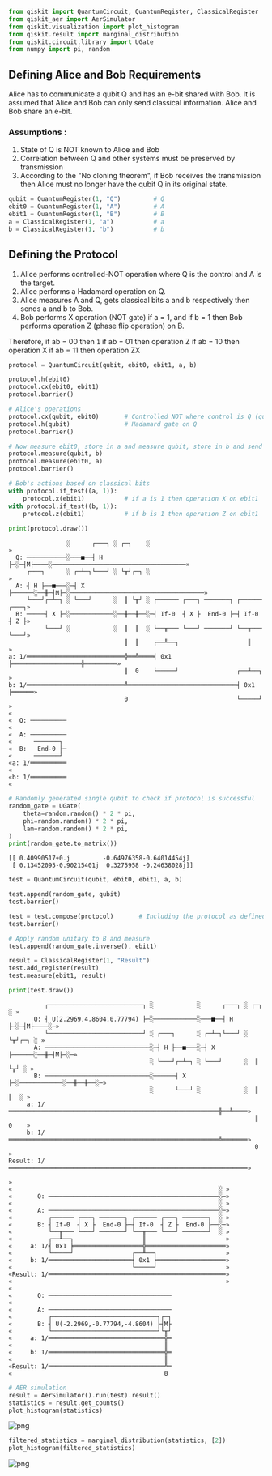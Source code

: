 ```python
from qiskit import QuantumCircuit, QuantumRegister, ClassicalRegister
from qiskit_aer import AerSimulator
from qiskit.visualization import plot_histogram
from qiskit.result import marginal_distribution
from qiskit.circuit.library import UGate
from numpy import pi, random
```

## Defining Alice and Bob Requirements

Alice has to communicate a qubit Q and has an e-bit shared with Bob. It is assumed that Alice and Bob can only send classical information. Alice and Bob share an e-bit.

### Assumptions :
1. State of Q is NOT known to Alice and Bob
2. Correlation between Q and other systems must be preserved by transmission
3. According to the "No cloning theorem", if Bob receives the transmission then Alice must no longer have the qubit Q in its original state.


```python
qubit = QuantumRegister(1, "Q")         # Q
ebit0 = QuantumRegister(1, "A")         # A
ebit1 = QuantumRegister(1, "B")         # B
a = ClassicalRegister(1, "a")           # a
b = ClassicalRegister(1, "b")           # b
```

## Defining the Protocol

1. Alice performs controlled-NOT operation where Q is the control and A is the target.
2. Alice performs a Hadamard operation on Q.
3. Alice measures A and Q, gets classical bits a and b respectively then sends a and b to Bob.
4. Bob performs X operation (NOT gate) if a = 1, and if b = 1 then Bob performs operation Z (phase flip operation) on B.

Therefore, 
    if ab = 00 then `1`
    if ab = 01 then operation Z
    if ab = 10 then operation X
    if ab = 11 then operation ZX


```python
protocol = QuantumCircuit(qubit, ebit0, ebit1, a, b)

protocol.h(ebit0)
protocol.cx(ebit0, ebit1)
protocol.barrier()

# Alice's operations
protocol.cx(qubit, ebit0)       # Controlled NOT where control is Q (qubit) and target is A (ebit0)
protocol.h(qubit)               # Hadamard gate on Q
protocol.barrier()

# Now measure ebit0, store in a and measure qubit, store in b and send to B
protocol.measure(qubit, b)
protocol.measure(ebit0, a)
protocol.barrier()

# Bob's actions based on classical bits
with protocol.if_test((a, 1)):
    protocol.x(ebit1)           # if a is 1 then operation X on ebit1
with protocol.if_test((b, 1)):
    protocol.z(ebit1)           # if b is 1 then operation Z on ebit1
    
print(protocol.draw())
```

                    ░      ┌───┐ ░ ┌─┐    ░                                     »
      Q: ───────────░───■──┤ H ├─░─┤M├────░─────────────────────────────────────»
         ┌───┐      ░ ┌─┴─┐└───┘ ░ └╥┘┌─┐ ░                                     »
      A: ┤ H ├──■───░─┤ X ├──────░──╫─┤M├─░─────────────────────────────────────»
         └───┘┌─┴─┐ ░ └───┘      ░  ║ └╥┘ ░ ┌────── ┌───┐ ───────┐ ┌────── ┌───┐»
      B: ─────┤ X ├─░────────────░──╫──╫──░─┤ If-0  ┤ X ├  End-0 ├─┤ If-0  ┤ Z ├»
              └───┘ ░            ░  ║  ║  ░ └──╥─── └───┘ ───────┘ └──╥─── └───┘»
                                    ║  ║    ┌──╨──┐                   ║         »
    a: 1/═══════════════════════════╬══╩════╡ 0x1 ╞═══════════════════╬═════════»
                                    ║  0    └─────┘                ┌──╨──┐      »
    b: 1/═══════════════════════════╩══════════════════════════════╡ 0x1 ╞══════»
                                    0                              └─────┘      »
    «               
    «  Q: ──────────
    «               
    «  A: ──────────
    «      ───────┐ 
    «  B:   End-0 ├─
    «      ───────┘ 
    «a: 1/══════════
    «               
    «b: 1/══════════
    «               



```python
# Randomly generated single qubit to check if protocol is successful
random_gate = UGate(
    theta=random.random() * 2 * pi,
    phi=random.random() * 2 * pi,
    lam=random.random() * 2 * pi,
)
print(random_gate.to_matrix())
```

    [[ 0.40990517+0.j         -0.64976358-0.64014454j]
     [ 0.13452095-0.90215401j  0.3275958 -0.24638028j]]



```python
test = QuantumCircuit(qubit, ebit0, ebit1, a, b)

test.append(random_gate, qubit)
test.barrier()

test = test.compose(protocol)       # Including the protocol as defined before
test.barrier()

# Apply random unitary to B and measure
test.append(random_gate.inverse(), ebit1)

result = ClassicalRegister(1, "Result")
test.add_register(result)
test.measure(ebit1, result)

print(test.draw())
```

              ┌──────────────────────────┐ ░            ░      ┌───┐ ░ ┌─┐    ░ »
           Q: ┤ U(2.2969,4.8604,0.77794) ├─░────────────░───■──┤ H ├─░─┤M├────░─»
              └──────────────────────────┘ ░ ┌───┐      ░ ┌─┴─┐└───┘ ░ └╥┘┌─┐ ░ »
           A: ─────────────────────────────░─┤ H ├──■───░─┤ X ├──────░──╫─┤M├─░─»
                                           ░ └───┘┌─┴─┐ ░ └───┘      ░  ║ └╥┘ ░ »
           B: ─────────────────────────────░──────┤ X ├─░────────────░──╫──╫──░─»
                                           ░      └───┘ ░            ░  ║  ║  ░ »
         a: 1/══════════════════════════════════════════════════════════╬══╩════»
                                                                        ║  0    »
         b: 1/══════════════════════════════════════════════════════════╩═══════»
                                                                        0       »
    Result: 1/══════════════════════════════════════════════════════════════════»
                                                                                »
    «                                                         ░ »
    «       Q: ───────────────────────────────────────────────░─»
    «                                                         ░ »
    «       A: ───────────────────────────────────────────────░─»
    «          ┌────── ┌───┐ ───────┐ ┌────── ┌───┐ ───────┐  ░ »
    «       B: ┤ If-0  ┤ X ├  End-0 ├─┤ If-0  ┤ Z ├  End-0 ├──░─»
    «          └──╥─── └───┘ ───────┘ └──╥─── └───┘ ───────┘  ░ »
    «          ┌──╨──┐                   ║                      »
    «     a: 1/╡ 0x1 ╞═══════════════════╬══════════════════════»
    «          └─────┘                ┌──╨──┐                   »
    «     b: 1/═══════════════════════╡ 0x1 ╞═══════════════════»
    «                                 └─────┘                   »
    «Result: 1/═════════════════════════════════════════════════»
    «                                                           »
    «                                            
    «       Q: ──────────────────────────────────
    «                                            
    «       A: ──────────────────────────────────
    «          ┌─────────────────────────────┐┌─┐
    «       B: ┤ U(-2.2969,-0.77794,-4.8604) ├┤M├
    «          └─────────────────────────────┘└╥┘
    «     a: 1/════════════════════════════════╬═
    «                                          ║ 
    «     b: 1/════════════════════════════════╬═
    «                                          ║ 
    «Result: 1/════════════════════════════════╩═
    «                                          0 



```python
# AER simulation
result = AerSimulator().run(test).result()
statistics = result.get_counts()
plot_histogram(statistics)
```




    
![png](output_7_0.png)
    






```python
filtered_statistics = marginal_distribution(statistics, [2])
plot_histogram(filtered_statistics)
```




    
![png](output_9_0.png)
    




```python

```
